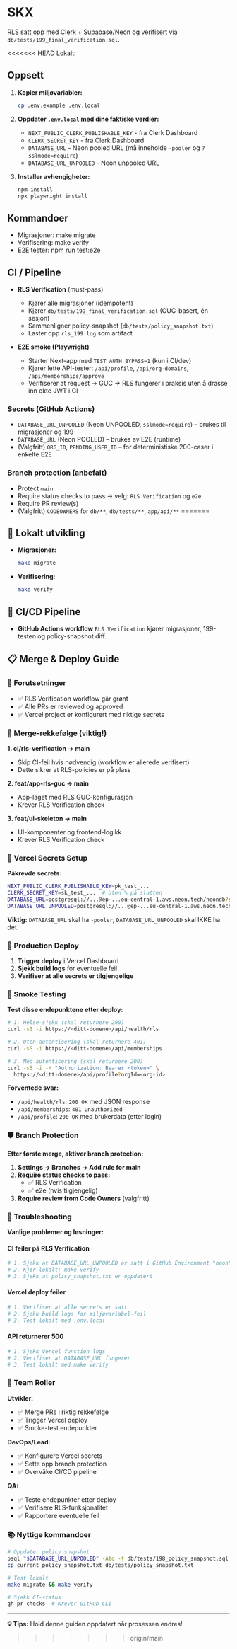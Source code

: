 # SKX

RLS satt opp med Clerk + Supabase/Neon og verifisert via `db/tests/199_final_verification.sql`.

<<<<<<< HEAD
Lokalt:

## Oppsett

1. **Kopier miljøvariabler:**
   ```bash
   cp .env.example .env.local
   ```

2. **Oppdater `.env.local` med dine faktiske verdier:**
   - `NEXT_PUBLIC_CLERK_PUBLISHABLE_KEY` - fra Clerk Dashboard
   - `CLERK_SECRET_KEY` - fra Clerk Dashboard  
   - `DATABASE_URL` - Neon pooled URL (må inneholde `-pooler` og `?sslmode=require`)
   - `DATABASE_URL_UNPOOLED` - Neon unpooled URL

3. **Installer avhengigheter:**
   ```bash
   npm install
   npx playwright install
   ```

## Kommandoer

- Migrasjoner:
  make migrate
- Verifisering:
  make verify
- E2E tester:
  npm run test:e2e

## CI / Pipeline

- **RLS Verification** (must-pass)
  - Kjører alle migrasjoner (idempotent)
  - Kjører `db/tests/199_final_verification.sql` (GUC-basert, én sesjon)
  - Sammenligner policy-snapshot (`db/tests/policy_snapshot.txt`)
  - Laster opp `rls_199.log` som artifact

- **E2E smoke (Playwright)**
  - Starter Next-app med `TEST_AUTH_BYPASS=1` (kun i CI/dev)
  - Kjører lette API-tester: `/api/profile`, `/api/org-domains`, `/api/memberships/approve`
  - Verifiserer at request → GUC → RLS fungerer i praksis uten å drasse inn ekte JWT i CI

### Secrets (GitHub Actions)

- `DATABASE_URL_UNPOOLED` (Neon UNPOOLED, `sslmode=require`) – brukes til migrasjoner og 199
- `DATABASE_URL` (Neon POOLED) – brukes av E2E (runtime)
- (Valgfritt) `ORG_ID`, `PENDING_USER_ID` – for deterministiske 200-caser i enkelte E2E

### Branch protection (anbefalt)

- Protect `main`
- Require status checks to pass → velg: `RLS Verification` og `e2e`
- Require PR review(s)
- (Valgfritt) `CODEOWNERS` for `db/**`, `db/tests/**`, `app/api/**`
=======
## 🚀 Lokalt utvikling

- **Migrasjoner:**
  ```bash
  make migrate
  ```
- **Verifisering:**
  ```bash
  make verify
  ```

## 🔧 CI/CD Pipeline

- **GitHub Actions workflow** `RLS Verification` kjører migrasjoner, 199-testen og policy-snapshot diff.

## 📋 Merge & Deploy Guide

### 🎯 Forutsetninger

- ✅ RLS Verification workflow går grønt
- ✅ Alle PRs er reviewed og approved
- ✅ Vercel project er konfigurert med riktige secrets

### 🔄 Merge-rekkefølge (viktig!)

**1. ci/rls-verification → main**
- Skip CI-feil hvis nødvendig (workflow er allerede verifisert)
- Dette sikrer at RLS-policies er på plass

**2. feat/app-rls-guc → main**
- App-laget med RLS GUC-konfigurasjon
- Krever RLS Verification check

**3. feat/ui-skeleton → main**
- UI-komponenter og frontend-logikk
- Krever RLS Verification check

### 🔐 Vercel Secrets Setup

**Påkrevde secrets:**
```bash
NEXT_PUBLIC_CLERK_PUBLISHABLE_KEY=pk_test_...
CLERK_SECRET_KEY=sk_test_...  # Uten % på slutten
DATABASE_URL=postgresql://...@ep-...eu-central-1.aws.neon.tech/neondb?sslmode=require
DATABASE_URL_UNPOOLED=postgresql://...@ep-...eu-central-1.aws.neon.tech/neondb?sslmode=require
```

**Viktig:** `DATABASE_URL` skal ha `-pooler`, `DATABASE_URL_UNPOOLED` skal IKKE ha det.

### 🚀 Production Deploy

1. **Trigger deploy** i Vercel Dashboard
2. **Sjekk build logs** for eventuelle feil
3. **Verifiser at alle secrets er tilgjengelige**

### 🧪 Smoke Testing

**Test disse endepunktene etter deploy:**

```bash
# 1. Helse-sjekk (skal returnere 200)
curl -sS -i https://<ditt-domene>/api/health/rls

# 2. Uten autentisering (skal returnere 401)
curl -sS -i https://<ditt-domene>/api/memberships

# 3. Med autentisering (skal returnere 200)
curl -sS -i -H "Authorization: Bearer <token>" \
  https://<ditt-domene>/api/profile?orgId=<org-id>
```

**Forventede svar:**
- `/api/health/rls`: `200 OK` med JSON response
- `/api/memberships`: `401 Unauthorized`
- `/api/profile`: `200 OK` med brukerdata (etter login)

### 🛡️ Branch Protection

**Etter første merge, aktiver branch protection:**

1. **Settings → Branches → Add rule for main**
2. **Require status checks to pass:**
   - ✅ RLS Verification
   - ✅ e2e (hvis tilgjengelig)
3. **Require review from Code Owners** (valgfritt)

### 🚨 Troubleshooting

**Vanlige problemer og løsninger:**

#### CI feiler på RLS Verification
```bash
# 1. Sjekk at DATABASE_URL_UNPOOLED er satt i GitHub Environment "neon"
# 2. Kjør lokalt: make verify
# 3. Sjekk at policy_snapshot.txt er oppdatert
```

#### Vercel deploy feiler
```bash
# 1. Verifiser at alle secrets er satt
# 2. Sjekk build logs for miljøvariabel-feil
# 3. Test lokalt med .env.local
```

#### API returnerer 500
```bash
# 1. Sjekk Vercel function logs
# 2. Verifiser at DATABASE_URL fungerer
# 3. Test lokalt med make verify
```

### 👥 Team Roller

**Utvikler:**
- ✅ Merge PRs i riktig rekkefølge
- ✅ Trigger Vercel deploy
- ✅ Smoke-test endepunkter

**DevOps/Lead:**
- ✅ Konfigurere Vercel secrets
- ✅ Sette opp branch protection
- ✅ Overvåke CI/CD pipeline

**QA:**
- ✅ Teste endepunkter etter deploy
- ✅ Verifisere RLS-funksjonalitet
- ✅ Rapportere eventuelle feil

### 📚 Nyttige kommandoer

```bash
# Oppdater policy snapshot
psql "$DATABASE_URL_UNPOOLED" -Atq -f db/tests/198_policy_snapshot.sql > current_policy_snapshot.txt
cp current_policy_snapshot.txt db/tests/policy_snapshot.txt

# Test lokalt
make migrate && make verify

# Sjekk CI-status
gh pr checks  # Krever GitHub CLI
```

---

**💡 Tips:** Hold denne guiden oppdatert når prosessen endres!
>>>>>>> origin/main
